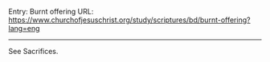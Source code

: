 Entry: Burnt offering
URL: https://www.churchofjesuschrist.org/study/scriptures/bd/burnt-offering?lang=eng

---

See Sacrifices.
